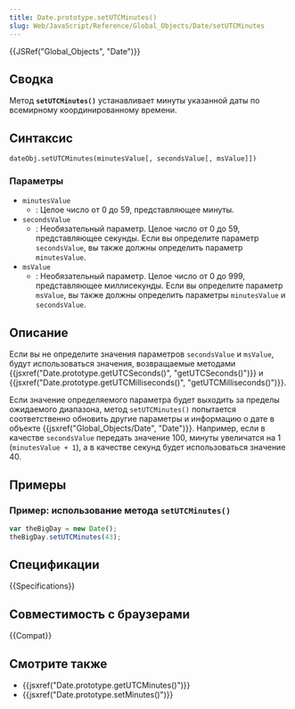 ```yaml
---
title: Date.prototype.setUTCMinutes()
slug: Web/JavaScript/Reference/Global_Objects/Date/setUTCMinutes
---
```


{{JSRef("Global_Objects", "Date")}}

## Сводка

Метод **`setUTCMinutes()`** устанавливает минуты указанной даты по всемирному координированному времени.

## Синтаксис

```
dateObj.setUTCMinutes(minutesValue[, secondsValue[, msValue]])
```

### Параметры

- `minutesValue`
  - : Целое число от 0 до 59, представляющее минуты.
- `secondsValue`
  - : Необязательный параметр. Целое число от 0 до 59, представляющее секунды. Если вы определите параметр `secondsValue`, вы также должны определить параметр `minutesValue`.
- `msValue`
  - : Необязательный параметр. Целое число от 0 до 999, представляющее миллисекунды. Если вы определите параметр `msValue`, вы также должны определить параметры `minutesValue` и `secondsValue`.

## Описание

Если вы не определите значения параметров `secondsValue` и `msValue`, будут использоваться значения, возвращаемые методами {{jsxref("Date.prototype.getUTCSeconds()", "getUTCSeconds()")}} и {{jsxref("Date.prototype.getUTCMilliseconds()", "getUTCMilliseconds()")}}.

Если значение определяемого параметра будет выходить за пределы ожидаемого диапазона, метод `setUTCMinutes()` попытается соответственно обновить другие параметры и информацию о дате в объекте {{jsxref("Global_Objects/Date", "Date")}}. Например, если в качестве `secondsValue` передать значение 100, минуты увеличатся на 1 (`minutesValue + 1`), а в качестве секунд будет использоваться значение 40.

## Примеры

### Пример: использование метода `setUTCMinutes()`

```js
var theBigDay = new Date();
theBigDay.setUTCMinutes(43);
```

## Спецификации

{{Specifications}}

## Совместимость с браузерами

{{Compat}}

## Смотрите также

- {{jsxref("Date.prototype.getUTCMinutes()")}}
- {{jsxref("Date.prototype.setMinutes()")}}
